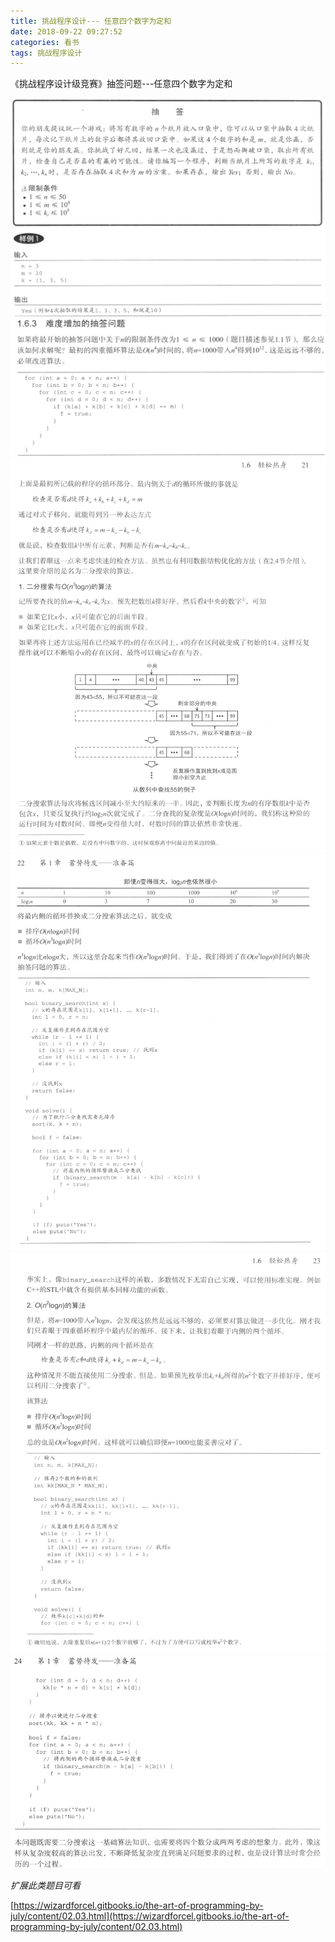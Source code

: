 ```yaml
---
title: 挑战程序设计--- 任意四个数字为定和
date: 2018-09-22 09:27:52
categories: 看书
tags: 挑战程序设计
---
```


《挑战程序设计级竞赛》抽签问题---任意四个数字为定和

<!-- more -->

<img src="https://raw.githubusercontent.com/GreenHatHG/blog_image/master/%E6%8C%91%E6%88%98%E7%A8%8B%E5%BA%8F%E8%AE%BE%E8%AE%A1-%E6%8A%BD%E7%AD%BE%E9%97%AE%E9%A2%98.png">
<img src="https://raw.githubusercontent.com/GreenHatHG/blog_image/master/%E6%8C%91%E6%88%98%E7%A8%8B%E5%BA%8F%E8%AE%BE%E8%AE%A1-%E6%8A%BD%E7%AD%BE%E9%97%AE%E9%A2%982.png">
<img src="https://raw.githubusercontent.com/GreenHatHG/blog_image/master/%E6%8C%91%E6%88%98%E7%A8%8B%E5%BA%8F%E8%AE%BE%E8%AE%A1-%E6%8A%BD%E7%AD%BE%E9%97%AE%E9%A2%983.jpg">
<img src="https://raw.githubusercontent.com/GreenHatHG/blog_image/master/%E6%8C%91%E6%88%98%E7%A8%8B%E5%BA%8F%E8%AE%BE%E8%AE%A1-%E6%8A%BD%E7%AD%BE%E9%97%AE%E9%A2%984.jpg">

<img src="https://raw.githubusercontent.com/GreenHatHG/blog_image/master/%E6%8C%91%E6%88%98%E7%A8%8B%E5%BA%8F%E8%AE%BE%E8%AE%A1-%E6%8A%BD%E7%AD%BE%E9%97%AE%E9%A2%985.jpg">

<img src="https://raw.githubusercontent.com/GreenHatHG/blog_image/master/%E6%8C%91%E6%88%98%E7%A8%8B%E5%BA%8F%E8%AE%BE%E8%AE%A1-%E6%8A%BD%E7%AD%BE%E9%97%AE%E9%A2%986.png">



*扩展此类题目可看*

[https://wizardforcel.gitbooks.io/the-art-of-programming-by-july/content/02.03.html](https://wizardforcel.gitbooks.io/the-art-of-programming-by-july/content/02.03.html)



